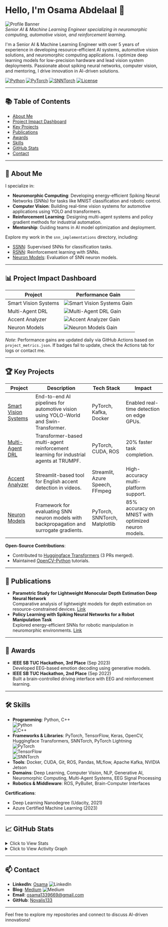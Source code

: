 # Hello, I'm Osama Abdelaal 👋

![Profile Banner](https://source.unsplash.com/800x200/?ai,machine-learning,robotics)  
*Senior AI & Machine Learning Engineer specializing in neuromorphic computing, automotive vision, and reinforcement learning.*

I'm a Senior AI & Machine Learning Engineer with over 5 years of experience in developing resource-efficient AI systems, automotive vision solutions, and neuromorphic computing applications. I optimize deep learning models for low-precision hardware and lead vision system deployments. Passionate about spiking neural networks, computer vision, and mentoring, I drive innovation in AI-driven solutions.

[![Python](https://img.shields.io/badge/Python-3.10+-3776AB?logo=python&logoColor=white)](https://www.python.org/) 
[![PyTorch](https://img.shields.io/badge/PyTorch-2.1+-EE4C2C?logo=pytorch&logoColor=white)](https://pytorch.org/) 
[![SNNTorch](https://img.shields.io/badge/SNNTorch-0.7+-FF6F61)](https://snntorch.readthedocs.io/) 
[![License](https://img.shields.io/badge/License-MIT-green)](LICENSE)

---

## 📚 Table of Contents

- [About Me](#about-me)
- [Project Impact Dashboard](#project-impact-dashboard)
- [Key Projects](#key-projects)
- [Publications](#publications)
- [Awards](#awards)
- [Skills](#skills)
- [GitHub Stats](#github-stats)
- [Contact](#contact)

---

## 🤖 About Me

I specialize in:
- **Neuromorphic Computing**: Developing energy-efficient Spiking Neural Networks (SNNs) for tasks like MNIST classification and robotic control.
- **Computer Vision**: Building real-time vision systems for automotive applications using YOLO and transformers.
- **Reinforcement Learning**: Designing multi-agent systems and policy gradient methods for industrial automation.
- **Mentorship**: Guiding teams in AI model optimization and deployment.

Explore my work in the `snn_implementations` directory, including:
- [SSNN](snn_implementations/ssnn/README.md): Supervised SNNs for classification tasks.
- [RSNN](snn_implementations/rsnn/README.md): Reinforcement learning with SNNs.
- [Neuron Models](snn_implementations/neuron_models/README.md): Evaluation of SNN neuron models.

---

## 📊 Project Impact Dashboard

| Project | Performance Gain |
|---------|------------------|
| Smart Vision Systems | ![Smart Vision Systems Gain](https://img.shields.io/badge/Smart_Vision_Systems-98%25-blue?labelColor=1976D2) |
| Multi-Agent DRL | ![Multi-Agent DRL Gain](https://img.shields.io/badge/Multi-Agent_DRL-88%25-yellow?labelColor=FFB300) |
| Accent Analyzer | ![Accent Analyzer Gain](https://img.shields.io/badge/Accent_Analyzer-92%25-red?labelColor=D32F2F) |
| Neuron Models | ![Neuron Models Gain](https://img.shields.io/badge/Neuron_Models-85%25-purple?labelColor=6A1B9A) |

*Note*: Performance gains are updated daily via GitHub Actions based on `project_metrics.json`. If badges fail to update, check the Actions tab for logs or contact me.

---

## 🏆 Key Projects

| Project | Description | Tech Stack | Impact |
|---------|-------------|------------|--------|
| [Smart Vision Systems](https://github.com/Novalis133/distYolo.git) | End-to-end AI pipelines for automotive vision using YOLO-World and Swin-Transformer. | PyTorch, Kafka, Docker | Enabled real-time detection on edge GPUs. |
| [Multi-Agent DRL](https://github.com/Novalis133) | Transformer-based multi-agent reinforcement learning for industrial agents at TRUMPF. | PyTorch, CUDA, ROS | 20% faster task completion. |
| [Accent Analyzer](https://github.com/Novalis133/accent_analyzer_project.git) | Streamlit-based tool for English accent detection in videos. | Streamlit, Azure Speech, FFmpeg | High-accuracy multi-platform support. |
| [Neuron Models](snn_implementations/neuron_models/README.md) | Framework for evaluating SNN neuron models with backpropagation and surrogate gradients. | PyTorch, SNNTorch, Matplotlib | 85% accuracy on MNIST with optimized neuron models. |

**Open-Source Contributions**:
- Contributed to [Huggingface Transformers](https://github.com/huggingface/transformers) (3 PRs merged).
- Maintained [OpenCV-Python](https://github.com/opencv/opencv-python) tutorials.

---

## 📄 Publications

- **Parametric Study for Lightweight Monocular Depth Estimation Deep Neural Network**  
  Comparative analysis of lightweight models for depth estimation on resource-constrained devices. [Link](https://scholar.google.com/citations?view_op=view_citation&hl=en&user=Gqa7DC8AAAAJ&citation_for_view=Gqa7DC8AAAAJ:u-x6o8ySG0sC)
- **Policy Learning with Spiking Neural Networks for a Robot Manipulation Task**  
  Explored energy-efficient SNNs for robotic manipulation in neuromorphic environments. [Link](https://scholar.google.com/citations?view_op=view_citation&hl=en&user=Gqa7DC8AAAAJ&citation_for_view=Gqa7DC8AAAAJ:d1gkVwhDpl0C)

---

## 🥇 Awards

- **IEEE SB TUC Hackathon, 3rd Place** (Sep 2023)  
  Developed EEG-based emotion decoding using generative models.
- **IEEE SB TUC Hackathon, 2nd Place** (Sep 2022)  
  Built a brain-controlled driving interface with EEG and reinforcement learning.

---

## 🛠️ Skills

- **Programming**: Python, C++  
  ![Python](https://img.shields.io/badge/Python-3776AB?logo=python&logoColor=white)  
  ![C++](https://img.shields.io/badge/C++-00599C?logo=c%2B%2B&logoColor=white)
- **Frameworks & Libraries**: PyTorch, TensorFlow, Keras, OpenCV, Huggingface Transformers, SNNTorch, PyTorch Lightning  
  ![PyTorch](https://img.shields.io/badge/PyTorch-EE4C2C?logo=pytorch&logoColor=white)  
  ![TensorFlow](https://img.shields.io/badge/TensorFlow-FF6F00?logo=tensorflow&logoColor=white)  
  ![SNNTorch](https://img.shields.io/badge/SNNTorch-0.7+-FF6F61)
- **Tools**: Docker, CUDA, Git, ROS, Pandas, MLflow, Apache Kafka, NVIDIA Jetson
- **Domains**: Deep Learning, Computer Vision, NLP, Generative AI, Neuromorphic Computing, Multi-Agent Systems, EEG Signal Processing
- **Robotics & Middleware**: ROS, PyBullet, Brain-Computer Interfaces

**Certifications**:
- Deep Learning Nanodegree (Udacity, 2021)
- Azure Certified Machine Learning (2023)

---

## 📈 GitHub Stats

<details>
  <summary>Click to View Stats</summary>
  <p align="center">
    <img src="https://github-readme-stats.vercel.app/api?username=Novalis133&show_icons=true&theme=dark" alt="GitHub Stats" />
    <img src="https://github-readme-stats.vercel.app/api/top-langs/?username=Novalis133&layout=compact&theme=dark" alt="Top Languages" />
  </p>
</details>

<details>
  <summary>Click to View Activity Graph</summary>
  <p align="center">
    <img src="https://github-readme-activity-graph.vercel.app/graph?username=Novalis133&bg_color=1a1b27&color=708090&line=24292e&point=24292e&area=true&hide_border=true" alt="Activity Graph" />
  </p>
</details>

---

## 📫 Contact

- **LinkedIn**: [Osama](https://www.linkedin.com/in/osamat339669/) ![LinkedIn](https://img.shields.io/badge/LinkedIn-Connect-blue?logo=linkedin)
- **Blog**: [Medium](https://medium.com/@osama1339669) ![Medium](https://img.shields.io/badge/Medium-Read-black?logo=medium)
- **Email**: osama1339669@gmail.com
- **GitHub**: [Novalis133](https://github.com/Novalis133)

---

Feel free to explore my repositories and connect to discuss AI-driven innovations!